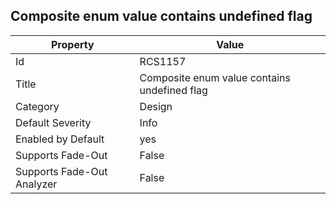 ## Composite enum value contains undefined flag

Property | Value
--- | --- 
Id | RCS1157
Title | Composite enum value contains undefined flag
Category | Design
Default Severity | Info
Enabled by Default | yes
Supports Fade-Out | False
Supports Fade-Out Analyzer | False
